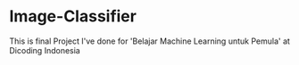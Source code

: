 # Image-Classifier
This is final Project I've done for 'Belajar Machine Learning untuk Pemula' at Dicoding Indonesia
